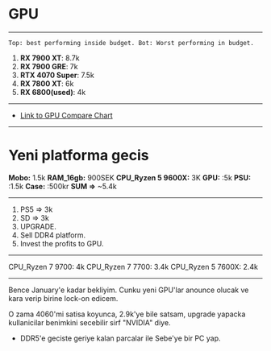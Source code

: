 # GPU
---
`Top: best performing inside budget. Bot: Worst performing in budget.`

1. **RX 7900 XT**: 8.7k
2. **RX 7900 GRE**: 7k
3. **RTX 4070 Super**: 7.5k
4. **RX 7800 XT**: 6k
5. **RX 6800(used)**: 4k 
---
- [Link to GPU Compare Chart](https://www.tomshardware.com/reviews/gpu-hierarchy,4388.html)

---

# Yeni platforma gecis
**Mobo:** 1.5k
**RAM_16gb:** 900SEK
**CPU_Ryzen 5 9600X:** 3K
**GPU:** :5k
**PSU:** :1.5k
**Case:** :500kr
**SUM =>** ~5.4k

---
1. PS5 => 3k
2. SD => 3k 
3. UPGRADE.
4. Sell DDR4 platform.
5. Invest the profits to GPU.
---


CPU_Ryzen 7 9700: 4k
CPU_Ryzen 7 7700: 3.4k 
CPU_Ryzen 5 7600X: 2.4k

---

Bence January'e kadar bekliyim. Cunku yeni GPU'lar anounce olucak ve kara verip birine lock-on edicem.

O zama 4060'mi satisa koyunca, 2.9k'ye bile satsam, upgrade yapacka kullanicilar benimkini secebilir sirf "NVIDIA" diye. 
 
 - DDR5'e geciste geriye kalan parcalar ile Sebe'ye bir PC yap.